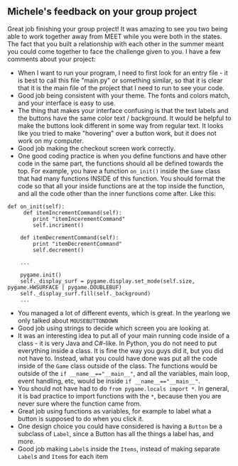 Michele's feedback on your group project
---

Great job finishing your group project! It was amazing to see you two being able to work together away from MEET while you were both in the states. The fact that you built a relationship with each other in the summer meant you could come together to face the challenge given to you. I have a few comments about your project: 

* When I want to run your program, I need to first look for an entry file - it is best to call this file "main.py" or something similar, so that it is clear that it is the main file of the project that I need to run to see your code. 
* Good job being consistent with your theme. The fonts and colors match, and your interface is easy to use. 
* The thing that makes your interface confusing is that the text labels and the buttons have the same color text / background. It would be helpful to make the buttons look different in some way from regular text. It looks like you tried to make "hovering" over a button work, but it does not work on my computer.
* Good job making the checkout screen work correctly. 
* One good coding practice is when you define functions and have other code in the same part, the functions should all be defined towards the top. For example, you have a function `on_init()` inside the `Game` class that had many functions INSIDE of this function. You should format the code so that all your inside functions are at the top inside the function, and all the code other than the inner functions come after. Like this: 

```
def on_init(self):
	 def itemIncrementCommand(self):
        print "itemIncerementCommand"
        self.incriment()
    
    def itemDecrementCommand(self):
        print "itemDecrementCommand"
        self.decrement()

    ...

    pygame.init()
	self._display_surf = pygame.display.set_mode(self.size, pygame.HWSURFACE | pygame.DOUBLEBUF)
	self._display_surf.fill(self._background)
	...
```

* You managed a lot of different events, which is great. In the yearlong we only talked about `MOUSEBUTTONDOWN`
* Good job using strings to decide which screen you are looking at. 
* It was an interesting idea to put all of your main running code inside of a class - it is very Java and C#-like. In Python, you do not need to put everything inside a class. It is fine the way you guys did it, but you did not have to. Instead, what you could have done was put all the code inside of the `Game` class outside of the class. The functions would be outside of the `if __name__=="__main__"`, and all the variables, main loop, event handling, etc, would be inside `if __name__=="__main__"`. 
* You should not have had to do `from pygame.locals import *`. In general, it is bad practice to import functions with the `*`, because then you are never sure where the function came from.
* Great job using functions as variables, for example to label what a button is supposed to do when you click it. 
* One design choice you could have considered is having a `Button` be a subclass of `Label`, since a Button has all the things a label has, and more. 
* Good job making `Label`s inside the `Items`, instead of making separate `Label`s and `Item`s for each item 